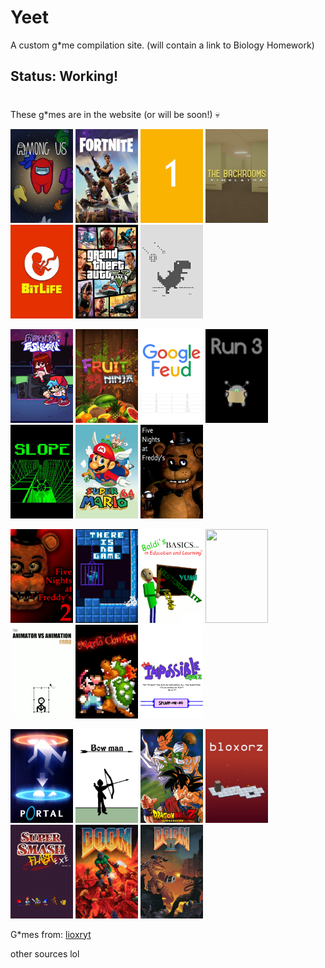 # Yeet 

A custom g*me compilation site. (will contain a link to Biology Homework)

## Status: Working!

#

These g*mes are in the website (or will be soon!) 💀

<p><img alt="" src="img/amogus.jpg" style="height:150px; width:100px" />
   <img src="img/fortnite.png" style="height:150px; width:100px" />
   <img alt="" src="img/1.jpg" style="height: 150px; width:100px" />
   <img alt="" src="img/backrooms.png" style="height: 150px; width:100px" />
   <img alt="" src="img/bitlife.png" style="height: 150px; width:100px" />
   <img alt="" src="img/ohiogta.png" style="height: 150px; width:100px" />
   <img alt="" src="img/dino.png" style="height: 150px; width:100px" />
</p>
<p>
   <img alt="" src="img/fnf.png" style="height: 150px; width:100px" />
   <img alt="" src="img/fruitninja.jpg" style="height: 150px; width:100px" />
   <img alt="" src="img/googlefeud.png" style="height: 150px; width:100px" />
   <img alt="" src="img/run3.png" style="height: 150px; width:100px" />
   <img alt="" src="img/slope.png" style="height: 150px; width:100px" />
   <img alt="" src="img/sm64.png" style="height: 150px; width:100px" />
   <img alt="" src="img/fnaf.png" style="height: 150px; width:100px" />
</p>
<p>
   
   <img alt="" src="img/fnaf 2.png" style="height: 150px; width:100px" />
   <img alt="" src="img/thereisnogame.png" style="height: 150px; width:100px" />
   <img alt="" src="img/baldi.png" style="height: 150px; width:100px" />
   <img alt="" src="img/tetris.png" style="height: 150px; width:100px" />
   <img alt="" src="img/avsa.png" style="height: 150px; width:100px" />
   <img alt="" src="img/mariocombat.png" style="height: 150px; width:100px" />
   <img alt="" src="img/impossiblequiz.png" style="height: 150px; width:100px" />
</p>
<p>
   <img alt="" src="img/portal.png" style="height: 150px; width:100px" />
   <img alt="" src="img/bowman.png" style="height: 150px; width:100px" />
   <img alt="" src="img/dragonballz.png" style="height: 150px; width:100px" />
   <img alt="" src="img/blokorz.png" style="height: 150px; width:100px" />
   <img alt="" src="img/supersmashflash.png" style="height: 150px; width:100px" />
   <img alt="" src="img/doom.png" style="height: 150px; width:100px" />
   <img alt="" src="img/doom2.png" style="height: 150px; width:100px" />
</p>


G*mes from:
[lioxryt](https://github.com/lioxryt/other)

other sources lol
